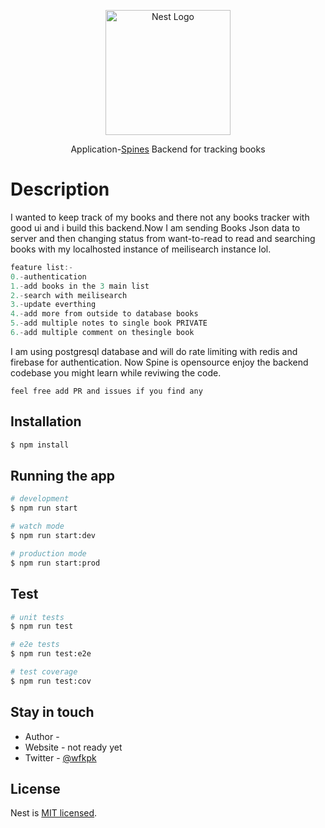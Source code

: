<p align="center">
  <a href="http://nestjs.com/" target="blank"><img src="https://nestjs.com/img/logo-small.svg" width="200" alt="Nest Logo" /></a>
</p>

</p>
  <!--[![Backers on Open Collective](https://opencollective.com/nest/backers/badge.svg)](https://opencollective.com/nest#backer)
  [![Sponsors on Open Collective](https://opencollective.com/nest/sponsors/badge.svg)](https://opencollective.com/nest#sponsor)-->

  <p align="center">Application-<a href="http://wfkpk.vercel.app" target="_blank">Spines</a> Backend for tracking books </p>
    <p align="center">
      

# Description

I wanted to keep track of my books and there not any books tracker with good ui and i build this backend.Now I am sending Books Json data to server and then changing status from want-to-read to read and searching books with my localhosted instance of meilisearch instance lol.
```c
feature list:-
0.-authentication
1.-add books in the 3 main list
2.-search with meilisearch
3.-update everthing
4.-add more from outside to database books
5.-add multiple notes to single book PRIVATE
6.-add multiple comment on thesingle book
```

I am using postgresql database and will do rate limiting with redis and firebase for authentication.
Now Spine is opensource enjoy the backend codebase you might learn while reviwing the code.

`feel free add PR and issues if you find any`

## Installation

```bash
$ npm install
```

## Running the app

```bash
# development
$ npm run start

# watch mode
$ npm run start:dev

# production mode
$ npm run start:prod
```

## Test

```bash
# unit tests
$ npm run test

# e2e tests
$ npm run test:e2e

# test coverage
$ npm run test:cov
```


## Stay in touch

- Author - [](https://wfkpk.vercel.app)
- Website - not ready yet
- Twitter - [@wfkpk](https://twitter.com/wfkpk)

## License

Nest is [MIT licensed](LICENSE).
